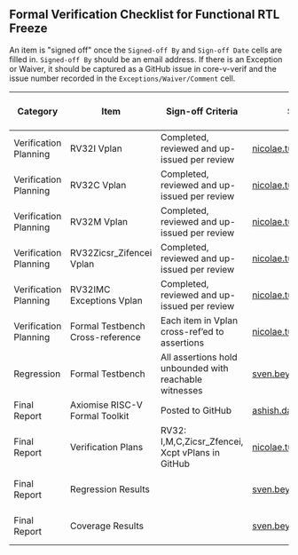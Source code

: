 ## Formal Verification Checklist for Functional RTL Freeze
An item is "signed off" once the `Signed-off By` and `Sign-off Date` cells are filled in. `Signed-off By` should be an email address.  If there is an Exception or Waiver, it should be captured as a GitHub issue in core-v-verif and the issue number recorded in the `Exceptions/Waiver/Comment` cell.

| Category              | Item                             | Sign-off Criteria                                      | Signed-off By               | Sign-off Date | Exceptions/Waivers/Comments                |
| --------------------- | -------------------------------- | ------------------------------------------------------ | --------------------------- | ------------- | ------------------------------------------ |
| Verification Planning | RV32I Vplan                      | Completed, reviewed and up-issued per review           | nicolae.tusinschi@onespin.com      | 2020-12-10    | Captured as cv32e40p GitHub issues         |
| Verification Planning | RV32C Vplan                      | Completed, reviewed and up-issued per review           | nicolae.tusinschi@onespin.com      | 2020-12-10    | Captured as cv32e40p GitHub issues         |
| Verification Planning | RV32M Vplan                      | Completed, reviewed and up-issued per review           | nicolae.tusinschi@onespin.com      | 2020-12-10    | Captured as cv32e40p GitHub issues         |
| Verification Planning | RV32Zicsr_Zifencei Vplan         | Completed, reviewed and up-issued per review           | nicolae.tusinschi@onespin.com      | 2020-12-10    | Captured as cv32e40p GitHub issues         |
| Verification Planning | RV32IMC Exceptions Vplan         | Completed, reviewed and up-issued per review           | nicolae.tusinschi@onespin.com      | 2020-12-10    | Captured as cv32e40p GitHub issues         |
| Verification Planning | Formal Testbench Cross-reference | Each item in Vplan cross-ref’ed to assertions          | nicolae.tusinschi@onespin.com      | 2020-12-10    | Captured as cv32e40p GitHub issues         |
| Regression            | Formal Testbench                 | All assertions hold unbounded with reachable witnesses | sven.beyer@onespin.com      | 2020-12-10    | Partial results for M Extension Assertions |
| Final Report          | Axiomise RISC-V Formal Toolkit   | Posted to GitHub                                       | ashish.darbari@axiomise.com | 2020-12-03    | Filed in "Reports" directory               |
| Final Report          | Verification Plans               | RV32: I,M,C,Zicsr_Zfencei, Xcpt vPlans in GitHub       | nicolae.tusinschi@onespin.com      | 2020-12-10    |                                             |
| Final Report          | Regression Results               |                                                        | sven.beyer@onespin.com      | yyyy-mm-dd    |                                            |
| Final Report          | Coverage Results                 |                                                        | sven.beyer@onespin.com      | yyyy-mm-dd    |                                             |
